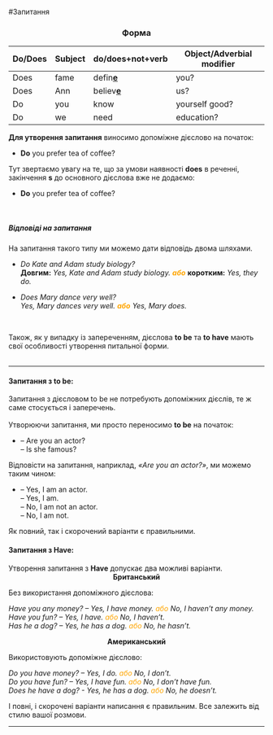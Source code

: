 #Запитання

<center><h3>Форма</h3></center>

| Do/Does | Subject | do/does+not+verb | Object/Adverbial modifier |
| -- | -- | --| -- |
| Does |fame | defin<u><b>e</b></u> | you? |
| Does |Ann | believ<u><b>e</b></u> | us? |
| Do |you | know | yourself good? |
| Do |we | need | education? |


   <b>Для утворення запитання</b> виносимо допоміжне дієслово на початок:
    <ul>
    <li><b>Do</b> you prefer tea of coffee?</li>
    </ul>
    Тут звертаємо увагу на те, що за умови наявності <b>does</b> в реченні, закінчення <b>s</b> до основного дієслова вже не додаємо:
     <ul>
    <li><b>Do</b> you prefer tea of coffee?</li>
    </ul>
    
<br>
    <h5>Відповіді на запитання</h5>
    На запитання такого типу ми можемо дати відповідь двома шляхами.
    <ul>
    <li><i>Do Kate and Adam study biology?<br>
    </i><b>Довгим:</b><i>
    Yes, Kate and Adam study biology. <font color="orange"><b>або</b></font></i> <b>коротким:</b><i> Yes, they do.</i></li>
    </ul>
     <ul>
    <li><i>Does Mary dance very well?<br>
    Yes, Mary dances very well. <font color="orange"><b>або</b></font> Yes, Mary does.</i></li>
    </ul>
    <br>
    
Також, як у випадку із запереченням, дієслова <span class="p1"><b>to be</b></span> та <span class="p1"><b>to have</b></span> мають свої особливості утворення питальної форми.<br><br>
<hr>
    
   <h4> Запитання з <span class="p1">to be</span>:</h4> 
Запитання з дієсловом to be не потребують допоміжних дієслів, те ж саме стосується і заперечень.<br><br>
    Утворюючи запитання, ми просто переносимо <span class="p1"><b>to be</b></span> на початок:
    <ul>
    <li>– Are you an actor?<br>
    – Is she famous?<br>
    </li>
    </ul>
    
 Відповісти на запитання, наприклад, <i>«Are you an actor?»</i>, ми можемо таким чином:
    <ul>
    <li>– Yes, I am an actor. <br>
    – Yes, I am.<br>
    – No, I am not an actor. <br>
    – No, I am not. <br>
    </li>
    </ul>
    Як повний, так і скорочений варіанти є правильними.

 <h4> Запитання з <span class="p1">Have:</span></h4> 
Утворення запитання з <b>Have</b> допускає два можливі варіанти.

<center><b>Британський</b> </center>
<p>Без використання допоміжного дієслова:</p>
 
<i>Have you any money? – Yes, I have money. <font color="orange">або </font> No, I haven’t any money. <br>
Have you fun? – Yes, I have. <font color="orange">або </font> No, I haven’t. <br>
Has he a dog? – Yes, he has a dog. <font color="orange">або </font> No, he hasn’t. </i>

 <center><b>Американський</b> </center>
<p>Використовують допоміжне дієслово:</p>
<i>Do you have money? – Yes, I do. <font color="orange">або </font> No, I don’t.<br>
Do you have fun? – Yes, I have fun. <font color="orange">або </font> No, I don’t have fun.<br>
Does he have a dog?  - Yes, he has a dog. <font color="orange">або </font> No, he doesn’t.</i>

 І повні, і скорочені варіанти написання є правильним. Все залежить від стилю вашої розмови.
<hr>

